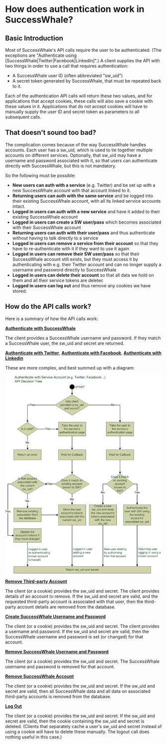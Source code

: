 How does authentication work in SuccessWhale?
=============================================

Basic Introduction
------------------

Most of SuccessWhale's API calls require the user to be authenticated. (The exceptions are "Authenticate using [SuccessWhale|Twitter|Facebook|LinkedIn]".) A client supplies the API with two things in order to use a call that requires authentication:
* A SuccessWhale user ID (often abbreviated "sw_uid")
* A secret token generated by SuccessWhale, that must be repeated back to it.

Each of the authentication API calls will return these two values, and for applications that accept cookies, these calls will also save a cookie with these values in it. Applications that do not accept cookies will have to manually supply the user ID and secret token as parameters to all subsequent calls.


That doesn't sound too bad?
---------------------------

The complication comes because of the way SuccessWhale handles accounts. Each user has a sw_uid, which is used to tie together multiple accounts on different services. Optionally, that sw_uid may have a username and password associated with it, so that users can authenticate directly with SuccessWhale, but this is not mandatory.

So the following must be possible:
* **New users can auth with a service** (e.g. Twitter) and be set up with a new SuccessWhale account with that account linked to it.
* **Returning users can auth with the same service** and be logged into their existing SuccessWhale account, with all its linked service accounts intact.
* **Logged in users can auth with a new service** and have it added to their existing SuccessWhale account
* **Logged in users can create a SW user/pass** which becomes associated with their SuccessWhale account
* **Returning users can auth with their user/pass** and thus authenticate without having to talk directly to a service
* **Logged in users can remove a service from their account** so that they have to re-authenticate with it if they want to use it again
* **Logged in users can remove their SW user/pass** so that their SuccessWhale account still exists, but they must access it by authenticating with e.g. their Twitter account and can no longer supply a username and password directly to SuccessWhale
* **Logged in users can delete their account** so that all data we hold on them and all their service tokens are deletec
* **Logged in users can log out** and thus remove any cookies we have stored.


How do the API calls work?
--------------------------

Here is a summary of how the API calls work:

**[Authenticate with SuccessWhale](authenticate-post.md)**

The client provides a SuccessWhale username and password. If they match a SuccessWhale user, the sw_uid and secret are returned.

**[Authenticate with Twitter](authenticatewithtwitter.md)**, 
**[Authenticate with Facebook](authenticatewithfacebook.md)**, 
**[Authenticate with Linkedin](authenticatewithlinkedin.md)**

These are more complex, and best summed up with a diagram:

![API Decision Tree for Authenticating with Third-Party Accounts](images/authwithservice.png)

**[Remove Third-party Account](removeaccount-post.md)**

The client (or a cookie) provides the sw_uid and secret. The client provides details of an account to remove. If the sw_uid and secret are valid, and the requested third-party account is associated with that user, then the third-party account details are removed from the database.

**[Create SuccessWhale Username and Password](swuserpass-post.md)**

The client (or a cookie) provides the sw_uid and secret. The client provides a username and password. If the sw_uid and secret are valid, then the SuccessWhale username and password is set (or changed) for that account.

**[Remove SuccessWhale Username and Password](swuserpass-delete.md)**

The client (or a cookie) provides the sw_uid and secret. The SuccessWhale username and password is removed for that account.

**[Remove SuccessWhale Account](swaccount-delete.md)**

The client (or a cookie) provides the sw_uid and secret. If the sw_uid and secret are valid, then all SuccessWhale data and all data on associated third-party accounts is removed from the database.

**[Log Out](logout-get.md)**

The client (or a cookie) provides the sw_uid and secret. If the sw_uid and secret are valid, then the cookie containing the sw_uid and secret is deleted.  (Clients that separately cache a user's sw_uid and secret instead of using a cookie will have to delete these manually. The logout call does nothing useful in this case.)
